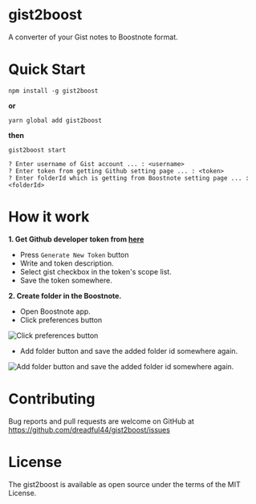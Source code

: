 # gist2boost
A converter of your Gist notes to Boostnote format.

# Quick Start

    npm install -g gist2boost

**or**

    yarn global add gist2boost

**then**

    gist2boost start
    
    ? Enter username of Gist account ... : <username>
    ? Enter token from getting Github setting page ... : <token>
    ? Enter folderId which is getting from Boostnote setting page ... : <folderId>

# How it work
**1. Get Github developer token from [here](https://github.com/settings/tokens)**
* Press `Generate New Token` button 
* Write and token description.
* Select gist checkbox in the token's scope list.
* Save the token somewhere.

**2. Create folder in the Boostnote.**
* Open Boostnote app.
* Click preferences button

![Click preferences button](https://image.prntscr.com/image/PvsAEcI0RKyOVryePJkOjw.png)
* Add folder button and save the added folder id somewhere again.

![Add folder button and save the added folder id somewhere again.](https://image.prntscr.com/image/nCM8XkXvTu6iZ-qYW-dsuA.png) 

# Contributing
Bug reports and pull requests are welcome on GitHub at https://github.com/dreadful44/gist2boost/issues

# License
The gist2boost is available as open source under the terms of the MIT License.

